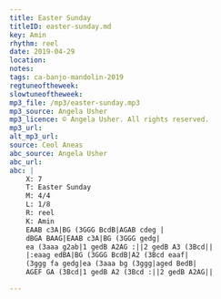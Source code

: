 ```yaml
---
title: Easter Sunday
titleID: easter-sunday.md
key: Amin
rhythm: reel
date: 2019-04-29
location:
notes:
tags: ca-banjo-mandolin-2019
regtuneoftheweek:
slowtuneoftheweek:
mp3_file: /mp3/easter-sunday.mp3
mp3_source: Angela Usher
mp3_licence: © Angela Usher. All rights reserved.
mp3_url:
alt_mp3_url:
source: Ceol Aneas
abc_source: Angela Usher
abc_url:
abc: |
    X: 7
    T: Easter Sunday
    M: 4/4
    L: 1/8
    R: reel
    K: Amin
    EAAB c3A|BG (3GGG BcdB|AGAB cdeg |
    dBGA BAAG|EAAB c3A|BG (3GGG gedg|
    ea (3aaa g2ab|1 gedB A2AG :||2 gedB A3 (3Bcd||
    |:eaag edBA|BG (3GGG BcdB|A2 (3Bcd eaaf|
    (3ggg fa gedg|ea (3aaa bg (3ggg|aged BedB|
    AGEF GA (3Bcd|1 gedB A2 (3Bcd :||2 gedB A2AG||

---
```

